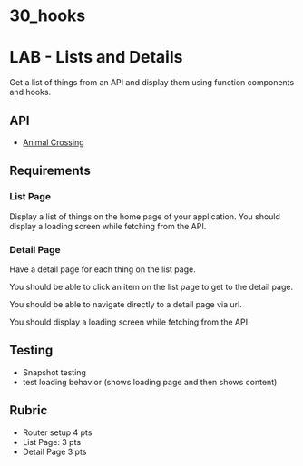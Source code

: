 # 30_hooks

# LAB - Lists and Details

Get a list of things from an API and display them using function components and hooks.

## API

- [Animal Crossing](https://github.com/yaycub/acnh-villager-api)

## Requirements

### List Page

Display a list of things on the home page of your application. You should display
a loading screen while fetching from the API.

### Detail Page

Have a detail page for each thing on the list page.

You should be able to click an item on the list page to get to the detail page.

You should be able to navigate directly to a detail page via url.

You should display a loading screen while fetching from the API.

## Testing

- Snapshot testing
- test loading behavior (shows loading page and then shows content)

## Rubric

- Router setup 4 pts
- List Page: 3 pts
- Detail Page 3 pts